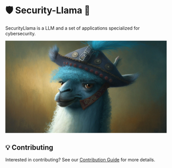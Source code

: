 # 🛡️ Security-Llama 🦙

SecurityLlama is a LLM and a set of applications specialized for cybersecurity.


![Alt text](llama.jpeg?raw=true "Security-Llama")

## 💡 Contributing

Interested in contributing? See our [Contribution Guide](CONTRIBUTING.md) for more details.
